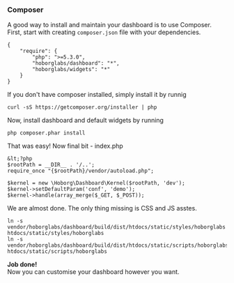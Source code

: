 ### Composer

A good way to install and maintain your dashboard is to use Composer.
First, start with creating `composer.json` file with your dependencies.

~~~
{
    "require": {
        "php": ">=5.3.0",
        "hoborglabs/dashboard": "*",
        "hoborglabs/widgets": "*"
    }
}
~~~

If you don't have composer installed, simply install it by runnig

~~~
curl -sS https://getcomposer.org/installer | php
~~~

Now, install dashboard and default widgets by running 

~~~
php composer.phar install
~~~

That was easy! Now final bit - index.php

~~~
&lt;?php
$rootPath = __DIR__ . '/..';
require_once "{$rootPath}/vendor/autoload.php";

$kernel = new \Hoborg\Dashboard\Kernel($rootPath, 'dev');
$kernel->setDefaultParam('conf', 'demo');
$kernel->handle(array_merge($_GET, $_POST));
~~~

We are almost done. The only thing missing is CSS and JS asstes.

~~~
ln -s vendor/hoborglabs/dashboard/build/dist/htdocs/static/styles/hoborglabs htdocs/static/styles/hoborglabs
ln -s vendor/hoborglabs/dashboard/build/dist/htdocs/static/scripts/hoborglabs htdocs/static/scripts/hoborglabs
~~~


**Job done!**  
Now you can customise your dashboard however you want. 